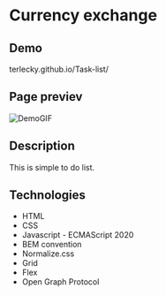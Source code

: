 # Currency exchange

## Demo

terlecky.github.io/Task-list/

## Page previev

![DemoGIF](https://i.postimg.cc/jqnLcdPZ/currency-exchange.gif)

## Description
This is simple to do list.

## Technologies
- HTML
- CSS
- Javascript - ECMAScript 2020
- BEM convention
- Normalize.css
- Grid
- Flex
- Open Graph Protocol
